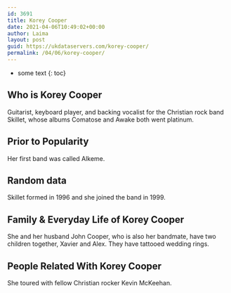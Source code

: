 ```yaml
---
id: 3691
title: Korey Cooper
date: 2021-04-06T10:49:02+00:00
author: Laima
layout: post
guid: https://ukdataservers.com/korey-cooper/
permalink: /04/06/korey-cooper/
---
```


* some text
{: toc}


## Who is Korey Cooper
                  
                  
                  
Guitarist, keyboard player, and backing vocalist for the Christian rock band Skillet, whose albums Comatose and Awake both went platinum.
                  
              
            
              
            
                
                
                
## Prior to Popularity
                  
                  
                  
Her first band was called Alkeme.
                  
              
            
              
            
                
                
                
## Random data
                  
                  
                  
Skillet formed in 1996 and she joined the band in 1999.
                  
              
            
              
            
                
                
                
## Family & Everyday Life of Korey Cooper
                  
                  
                  
She and her husband John Cooper, who is also her bandmate, have two children together, Xavier and Alex. They have tattooed wedding rings.
                  
              
            
              
            
                
                
                
## People Related With Korey Cooper
                  
                  
                  
She toured with fellow Christian rocker Kevin McKeehan.
                  
              
            
              
            
                
              
            
              
              
            
            
              
            
          
          
          